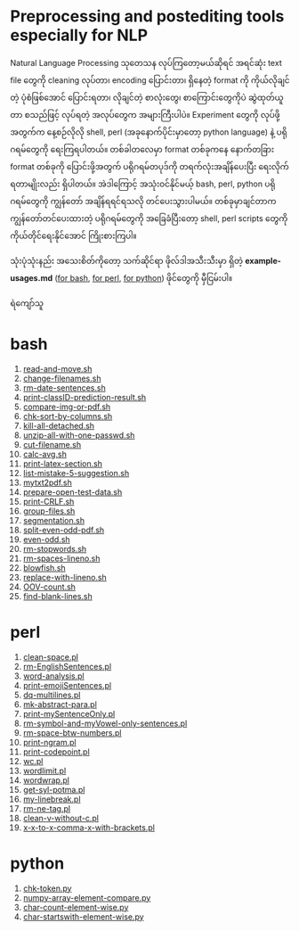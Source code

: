 # Preprocessing and postediting tools especially for NLP

Natural Language Processing သုတေသန လုပ်ကြတော့မယ်ဆိုရင် အရင်ဆုံး text file တွေကို cleaning လုပ်တာ၊ encoding ပြောင်းတာ၊
ရှိနေတဲ့ format ကို ကိုယ်လိုချင်တဲ့ ပုံစံဖြစ်အောင် ပြောင်းရတာ၊ လိုချင်တဲ့ စာလုံးတွေ၊ စာကြောင်းတွေကိုပဲ ဆွဲထုတ်ယူတာ စသည်ဖြင့် လုပ်ရတဲ့ အလုပ်တွေက အများကြီးပါပဲ။
Experiment တွေကို လုပ်ဖို့အတွက်က နေ့စဉ်လိုလို shell, perl (အခုနောက်ပိုင်းမှာတော့ python language) နဲ့ ပရိုဂရမ်တွေကို ရေးကြရပါတယ်။ တစ်ခါတလေမှာ format တစ်ခုကနေ နောက်တခြား format တစ်ခုကို ပြောင်းဖို့အတွက် ပရိုဂရမ်တပုဒ်ကို တရက်လုံးအချိန်ပေးပြီး ရေးလိုက်ရတာမျိုးလည်း ရှိပါတယ်။ အဲဒါကြောင့် အသုံးဝင်နိုင်မယ့် bash, perl, python ပရိုဂရမ်တွေကို ကျွန်တော် အချိန်ရရင်ရသလို တင်ပေးသွားပါမယ်။ တစ်ခုမှာချင်တာက ကျွန်တော်တင်ပေးထားတဲ့ ပရိုဂရမ်တွေကို အခြေခံပြီးတော့ shell, perl scripts တွေကို ကိုယ်တိုင်ရေးနိုင်အောင် ကြိုးစားကြပါ။ 

သုံးပုံသုံးနည်း အသေးစိတ်ကိုတော့ သက်ဆိုင်ရာ ဖိုလ်ဒါအသီးသီးမှာ ရှိတဲ့ **example-usages.md** ([for bash](https://github.com/ye-kyaw-thu/tools/blob/master/bash/example-usages.md), [for perl](https://github.com/ye-kyaw-thu/tools/blob/master/perl/example-usages.md), [for python](https://github.com/ye-kyaw-thu/tools/blob/master/python/example-usages.md)) ဖိုင်တွေကို မှီငြမ်းပါ။   

ရဲကျော်သူ

# bash

1. [read-and-move.sh](https://github.com/ye-kyaw-thu/tools/blob/master/bash/read-and-move.sh)  
2. [change-filenames.sh](https://github.com/ye-kyaw-thu/tools/blob/master/bash/change-filenames.sh)  
3. [rm-date-sentences.sh](https://github.com/ye-kyaw-thu/tools/blob/master/bash/rm-date-sentences.sh)  
4. [print-classID-prediction-result.sh](https://github.com/ye-kyaw-thu/tools/blob/master/bash/print-classID-prediction-result.sh)
5. [compare-img-or-pdf.sh](https://github.com/ye-kyaw-thu/tools/blob/master/bash/compare-img-or-pdf.sh)  
6. [chk-sort-by-columns.sh](https://github.com/ye-kyaw-thu/tools/blob/master/bash/chk-sort-by-columns.sh)  
7. [kill-all-detached.sh](https://github.com/ye-kyaw-thu/tools/blob/master/bash/kill-all-detached.sh)  
8. [unzip-all-with-one-passwd.sh](https://github.com/ye-kyaw-thu/tools/blob/master/bash/unzip-all-with-one-passwd.sh)  
9. [cut-filename.sh](https://github.com/ye-kyaw-thu/tools/blob/master/bash/cut-filename.sh)  
10. [calc-avg.sh](https://github.com/ye-kyaw-thu/tools/blob/master/bash/calc-avg.sh)  
11. [print-latex-section.sh](https://github.com/ye-kyaw-thu/tools/blob/master/bash/print-latex-section.sh)  
12. [list-mistake-5-suggestion.sh](https://github.com/ye-kyaw-thu/tools/blob/master/bash/list-mistake-5-suggestion.sh)  
13. [mytxt2pdf.sh](https://github.com/ye-kyaw-thu/tools/blob/master/bash/mytxt2pdf.sh)  
14. [prepare-open-test-data.sh](https://github.com/ye-kyaw-thu/tools/blob/master/bash/prepare-open-test-data.sh)  
15. [print-CRLF.sh](https://github.com/ye-kyaw-thu/tools/blob/master/bash/print-CRLF.sh)  
16. [group-files.sh](https://github.com/ye-kyaw-thu/tools/blob/master/bash/group-files.sh)  
17. [segmentation.sh](https://github.com/ye-kyaw-thu/tools/blob/master/bash/segmentation.sh)  
18. [split-even-odd-pdf.sh](https://github.com/ye-kyaw-thu/tools/blob/master/bash/split-even-odd-pdf.sh)  
19. [even-odd.sh](https://github.com/ye-kyaw-thu/tools/blob/master/bash/even-odd.sh)  
20. [rm-stopwords.sh](https://github.com/ye-kyaw-thu/tools/blob/master/bash/rm-stopwords.sh)  
21. [rm-spaces-lineno.sh](https://github.com/ye-kyaw-thu/tools/blob/master/bash/rm-spaces-lineno.sh)  
22. [blowfish.sh](https://github.com/ye-kyaw-thu/tools/blob/master/bash/blowfish.sh)  
23. [replace-with-lineno.sh](https://github.com/ye-kyaw-thu/tools/blob/master/bash/replace-with-lineno.sh)  
24. [OOV-count.sh](https://github.com/ye-kyaw-thu/tools/blob/master/bash/OOV-count.sh)  
25. [find-blank-lines.sh](https://github.com/ye-kyaw-thu/tools/blob/master/bash/find-blank-lines.sh)  


# perl

1. [clean-space.pl](https://github.com/ye-kyaw-thu/tools/blob/master/perl/clean-space.pl)
2. [rm-EnglishSentences.pl](https://github.com/ye-kyaw-thu/tools/blob/master/perl/rm-EnglishSentences.pl)
3. [word-analysis.pl](https://github.com/ye-kyaw-thu/tools/blob/master/perl/word-analysis.pl)
4. [print-emojiSentences.pl](https://github.com/ye-kyaw-thu/tools/blob/master/perl/print-emojiSentences.pl)
5. [dq-multilines.pl](https://github.com/ye-kyaw-thu/tools/blob/master/perl/dq-multilines.pl)  
6. [mk-abstract-para.pl](https://github.com/ye-kyaw-thu/tools/blob/master/perl/mk-abstract-para.pl)  
7. [print-mySentenceOnly.pl](https://github.com/ye-kyaw-thu/tools/blob/master/perl/print-mySentenceOnly.pl)  
8. [rm-symbol-and-myVowel-only-sentences.pl](https://github.com/ye-kyaw-thu/tools/blob/master/perl/rm-symbol-and-myVowel-only-sentences.pl)  
9. [rm-space-btw-numbers.pl](https://github.com/ye-kyaw-thu/tools/blob/master/perl/rm-space-btw-numbers.pl)  
10. [print-ngram.pl](https://github.com/ye-kyaw-thu/tools/blob/master/perl/print-ngram.pl)  
11. [print-codepoint.pl](https://github.com/ye-kyaw-thu/tools/blob/master/perl/print-codepoint.pl)  
12. [wc.pl](https://github.com/ye-kyaw-thu/tools/blob/master/perl/wc.pl)  
13. [wordlimit.pl](https://github.com/ye-kyaw-thu/tools/blob/master/perl/wordlimit.pl)  
14. [wordwrap.pl](https://github.com/ye-kyaw-thu/tools/blob/master/perl/wordwrap.pl)  
15. [get-syl-potma.pl](https://github.com/ye-kyaw-thu/tools/blob/master/perl/get-syl-potma.pl)  
16. [my-linebreak.pl](https://github.com/ye-kyaw-thu/tools/blob/master/perl/my-linebreak.pl)  
17. [rm-ne-tag.pl](https://github.com/ye-kyaw-thu/tools/blob/master/perl/rm-ne-tag.pl)  
18. [clean-v-without-c.pl](https://github.com/ye-kyaw-thu/tools/blob/master/perl/clean-v-without-c.pl)  
19. [x-x-to-x-comma-x-with-brackets.pl](https://github.com/ye-kyaw-thu/tools/blob/master/perl/x-x-to-x-comma-x-with-brackets.pl)  


# python

1. [chk-token.py](https://github.com/ye-kyaw-thu/tools/blob/master/python/chk-token.py)  
2. [numpy-array-element-compare.py](https://github.com/ye-kyaw-thu/tools/blob/master/python/numpy-array-element-compare.py)  
3. [char-count-element-wise.py](https://github.com/ye-kyaw-thu/tools/blob/master/python/char-count-element-wise.py) 
4. [char-startswith-element-wise.py](https://github.com/ye-kyaw-thu/tools/blob/master/python/char-startswith-element-wise.py) 


